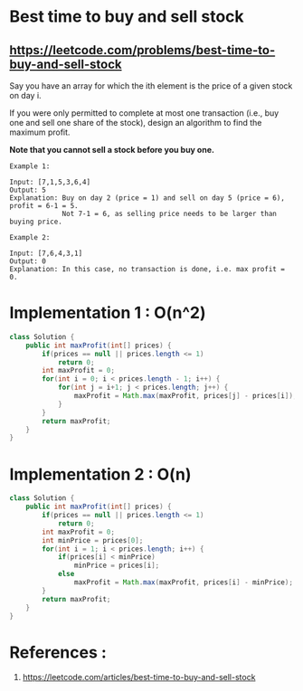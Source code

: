 # Best time to buy and sell stock
## https://leetcode.com/problems/best-time-to-buy-and-sell-stock

Say you have an array for which the ith element is the price of a given stock on day i.

If you were only permitted to complete at most one transaction (i.e., buy one and sell one share of the stock), design an algorithm to find the maximum profit.

**Note that you cannot sell a stock before you buy one.**
```
Example 1:

Input: [7,1,5,3,6,4]
Output: 5
Explanation: Buy on day 2 (price = 1) and sell on day 5 (price = 6), profit = 6-1 = 5.
             Not 7-1 = 6, as selling price needs to be larger than buying price.

Example 2:

Input: [7,6,4,3,1]
Output: 0
Explanation: In this case, no transaction is done, i.e. max profit = 0.
```

# Implementation 1 : O(n^2)
```java
class Solution {
    public int maxProfit(int[] prices) {
        if(prices == null || prices.length <= 1)
            return 0;
        int maxProfit = 0;
        for(int i = 0; i < prices.length - 1; i++) {
            for(int j = i+1; j < prices.length; j++) {
                maxProfit = Math.max(maxProfit, prices[j] - prices[i]);
            }
        }
        return maxProfit;
    }
}
```

# Implementation 2 : O(n)
```java
class Solution {
    public int maxProfit(int[] prices) {
        if(prices == null || prices.length <= 1)
            return 0;
        int maxProfit = 0;
        int minPrice = prices[0];
        for(int i = 1; i < prices.length; i++) {
            if(prices[i] < minPrice)
                minPrice = prices[i];
            else
                maxProfit = Math.max(maxProfit, prices[i] - minPrice);
        }
        return maxProfit;
    }
}
```

# References :
1. https://leetcode.com/articles/best-time-to-buy-and-sell-stock
